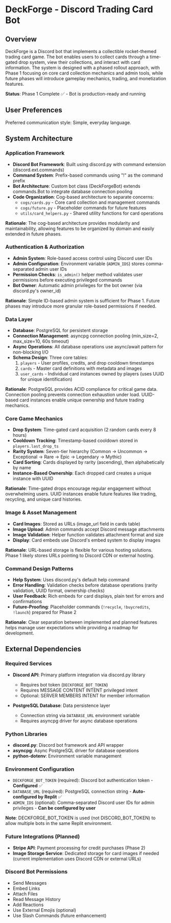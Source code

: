 # DeckForge - Discord Trading Card Bot

## Overview

DeckForge is a Discord bot that implements a collectible rocket-themed trading card game. The bot enables users to collect cards through a time-gated drop system, view their collections, and interact with card information. The system is designed with a phased rollout approach, with Phase 1 focusing on core card collection mechanics and admin tools, while future phases will introduce gameplay mechanics, trading, and monetization features.

**Status**: Phase 1 Complete ✅ - Bot is production-ready and running

## User Preferences

Preferred communication style: Simple, everyday language.

## System Architecture

### Application Framework
- **Discord Bot Framework**: Built using discord.py with command extension (discord.ext.commands)
- **Command System**: Prefix-based commands using "!" as the command prefix
- **Bot Architecture**: Custom bot class (DeckForgeBot) extends commands.Bot to integrate database connection pooling
- **Code Organization**: Cog-based architecture to separate concerns:
  - `cogs/cards.py` - Core card collection and management commands
  - `cogs/future.py` - Placeholder commands for future features
  - `utils/card_helpers.py` - Shared utility functions for card operations

**Rationale**: The cog-based architecture provides modularity and maintainability, allowing features to be organized by domain and easily extended in future phases.

### Authentication & Authorization
- **Admin System**: Role-based access control using Discord user IDs
- **Admin Configuration**: Environment variable (`ADMIN_IDS`) stores comma-separated admin user IDs
- **Permission Checks**: `is_admin()` helper method validates user permissions before executing privileged commands
- **Bot Owner**: Automatic admin privileges for the bot owner (via discord.py's owner_id)

**Rationale**: Simple ID-based admin system is sufficient for Phase 1. Future phases may introduce more granular role-based permissions if needed.

### Data Layer
- **Database**: PostgreSQL for persistent storage
- **Connection Management**: asyncpg connection pooling (min_size=2, max_size=10, 60s timeout)
- **Async Operations**: All database operations use async/await pattern for non-blocking I/O
- **Schema Design**: Three core tables:
  1. `players` - User profiles, credits, and drop cooldown timestamps
  2. `cards` - Master card definitions with metadata and images
  3. `user_cards` - Individual card instances owned by players (uses UUID for unique identification)

**Rationale**: PostgreSQL provides ACID compliance for critical game data. Connection pooling prevents connection exhaustion under load. UUID-based card instances enable unique ownership and future trading mechanics.

### Core Game Mechanics
- **Drop System**: Time-gated card acquisition (2 random cards every 8 hours)
- **Cooldown Tracking**: Timestamp-based cooldown stored in `players.last_drop_ts`
- **Rarity System**: Seven-tier hierarchy (Common → Uncommon → Exceptional → Rare → Epic → Legendary → Mythic)
- **Card Sorting**: Cards displayed by rarity (ascending), then alphabetically by name
- **Instance-Based Ownership**: Each dropped card creates a unique instance with UUID

**Rationale**: Time-gated drops encourage regular engagement without overwhelming users. UUID instances enable future features like trading, recycling, and unique card histories.

### Image & Asset Management
- **Card Images**: Stored as URLs (image_url field in cards table)
- **Image Upload**: Admin commands accept Discord message attachments
- **Image Validation**: Helper function validates attachment format and size
- **Display**: Card embeds use Discord's embed system to display images

**Rationale**: URL-based storage is flexible for various hosting solutions. Phase 1 likely stores URLs pointing to Discord CDN or external hosting.

### Command Design Patterns
- **Help System**: Uses discord.py's default help command
- **Error Handling**: Validation checks before database operations (rarity validation, UUID format, ownership checks)
- **User Feedback**: Rich embeds for card displays, plain text for errors and confirmations
- **Future-Proofing**: Placeholder commands (`!recycle`, `!buycredits`, `!launch`) prepared for Phase 2

**Rationale**: Clear separation between implemented and planned features helps manage user expectations while providing a roadmap for development.

## External Dependencies

### Required Services
- **Discord API**: Primary platform integration via discord.py library
  - Requires bot token (`DECKFORGE_BOT_TOKEN`)
  - Requires MESSAGE CONTENT INTENT privileged intent
  - Optional: SERVER MEMBERS INTENT for member information
  
- **PostgreSQL Database**: Data persistence layer
  - Connection string via `DATABASE_URL` environment variable
  - Requires asyncpg driver for async database operations

### Python Libraries
- **discord.py**: Discord bot framework and API wrapper
- **asyncpg**: Async PostgreSQL driver for database operations
- **python-dotenv**: Environment variable management

### Environment Configuration
- `DECKFORGE_BOT_TOKEN` (required): Discord bot authentication token - **Configured** ✅
- `DATABASE_URL` (required): PostgreSQL connection string - **Auto-configured by Replit** ✅
- `ADMIN_IDS` (optional): Comma-separated Discord user IDs for admin privileges - **Can be configured by user**

**Note**: DECKFORGE_BOT_TOKEN is used (not DISCORD_BOT_TOKEN) to allow multiple bots in the same Replit environment.

### Future Integrations (Planned)
- **Stripe API**: Payment processing for credit purchases (Phase 2)
- **Image Storage Service**: Dedicated storage for card images if needed (current implementation uses Discord CDN or external URLs)

### Discord Bot Permissions
- Send Messages
- Embed Links
- Attach Files
- Read Message History
- Add Reactions
- Use External Emojis (optional)
- Use Slash Commands (future enhancement)